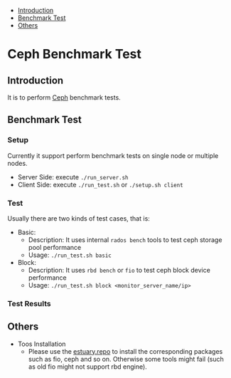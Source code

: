 * [Introduction](#1)
* [Benchmark Test](#2)
* [Others](#3)

# Ceph Benchmark Test 
## <a name="1">Introduction</a>
It is to perform [Ceph](https://github.com/ceph/ceph) benchmark tests.

## <a name="2">Benchmark Test</a>
### Setup
Currently it support perform benchmark tests on single node or multiple nodes.
- Server Side: execute `./run_server.sh` 
- Client Side: execute `./run_test.sh` or `./setup.sh client` 

### Test 
Usually there are two kinds of test cases, that is:
- Basic: 
  - Description: It uses internal `rados bench` tools to test ceph storage pool performance
  - Usage: `./run_test.sh basic`
- Block:
  - Description: It uses `rbd bench` or `fio` to test ceph block device performance
  - Usage: `./run_test.sh block <monitor_server_name/ip>`

### Test Results
                                           
## <a name="3">Others</a>
- Toos Installation 
  - Please use the [estuary.repo](https://github.com/open-estuary/distro-repo/blob/master/utils/estuary.repo) to install the corresponding packages such as fio, ceph and so on.
    Otherwise some tools might fail (such as old fio might not support rbd engine). 

